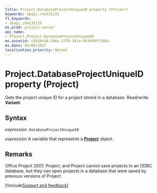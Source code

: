 ```yaml
---
title: Project.DatabaseProjectUniqueID property (Project)
keywords: vbapj.chm131115
f1_keywords:
- vbapj.chm131115
ms.prod: project-server
api_name:
- Project.Project.DatabaseProjectUniqueID
ms.assetid: c2630e58-286e-1ff8-351e-9510f6ff2d4a
ms.date: 06/08/2017
localization_priority: Normal
---
```



# Project.DatabaseProjectUniqueID property (Project)

Gets the project unique ID for a project stored in a database. Read/write  **Variant**.


## Syntax

_expression_. `DatabaseProjectUniqueID`

_expression_ A variable that represents a **[Project](project.project.md)** object.


## Remarks

Office Project 2007, Project, and Project cannot save projects to an ODBC database, but they can open projects in a database that were saved by previous versions of Project.

[!include[Support and feedback](~/includes/feedback-boilerplate.md)]